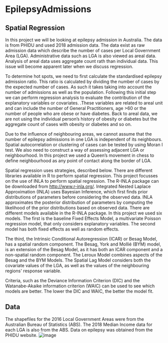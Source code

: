 # EpilepsyAdmissions

## Spatial Regression
In this project we will be looking at epilepsy admission in Australia. The data is from PHIDU and used 2018 admission data. The data exist as raw admission data which describe the number of cases per Local Government Area (LGA). Administrative data such as LGA is also viewed as areal data. Analysis of areal data uses aggregate count rath than individual data. This issue will become apparent later when we discuss regression. 

To determine hot spots, we need to first calculate the standardised epilepsy admission ratio. This ratio is calculated by dividing the number of cases by the expected number of cases. As such it takes taking into account the number of admissions as well as the population. Following this initial step we can perform regression analysis to evaluate the contribution of the explanatory variables or covariates. .These variables are related to areal unit and can include the number of General Practitioners, age >60 or the number of people who are obese or have diabetes. Back to areal data, we are not using the individual person’s history of obesity or diabetes but the aggregate count of cases with obesity or diabetes and so on. 

Due to the influence of neighbouring areas, we cannot assume that the number of epilepsy admissions in one LGA is independent of its neighbours. Spatial autocorrelation or clustering of cases can be tested by using Moran I test. We also need to construct a way of assessing adjacent LGA or neighbourhood. In this project we used a Queen’s movement in chess to define neighbourhood as any point of contact along the border of LGA.

Spatial regression uses strategies, described below. There are different libraries available in R to perform spatial regression. This project focusses on the use of INLA to perform spatial regression. The R-INLA package can be downloaded from http://www.r-inla.org/. Integrated Nested Laplace Approximation (INLA) uses Bayesian Inference, which first finds prior distributions of parameters before considering the observed data. INLA approximates the posterior distribution of parameters by computing the likelihood of the prior distributions based on observed data. There are different models available in the R-INLA package. In this project we used six models. The first is the baseline Fixed Effects Model, a multivariate Poisson regression model, that only considers explanatory variables. The second model has both fixed effects as well as random effects.

The third, the Intrinsic Conditional Autoregression (ICAR) or Besag Model, has a spatial random component. The Besag, York and Mollié (BYM) model, is an extension of the Besag Model, as it has both an ICAR component and a non-spatial random component. The Leroux Model combines aspects of the Besag and the BYM Models. The Spatial Lag Model considers both the covariate values of the LGA, as well as the values of the neighbouring regions' response variable.

Criteria, such as the Deviance Information Criterion (DIC) and the Watanabe-Akaike information criterion (WAIC) can be used to see which models are better. The lower the DIC and WAIC, the better the model fit.

## Data
The shapefiles for the 2016 Local Government Areas were from the Australian Bureau of Statistics (ABS). The 2018 Median Income data for each LGA is also from the ABS. Data on epilepsy was obtained from the PHIDU website.
![image](https://user-images.githubusercontent.com/78997343/176580204-8bcfffec-7b58-4b81-9047-997ada862a2d.png)
